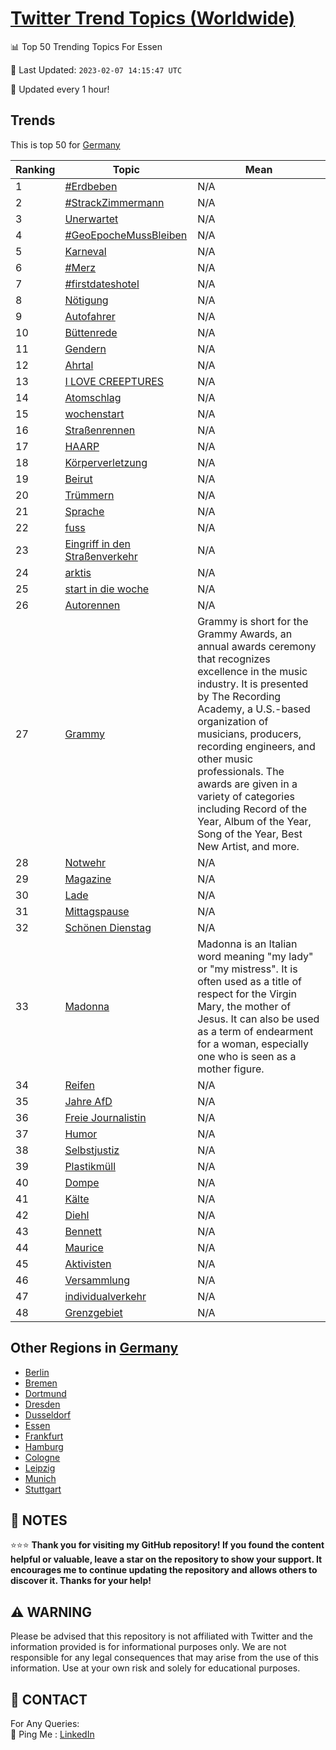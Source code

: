 [Twitter Trend Topics (Worldwide)](https://github.com/ErcinDedeoglu/Twitter-Trend-Topics)
==========


📊 Top 50 Trending Topics For Essen

📆 Last Updated: `2023-02-07 14:15:47 UTC`

🔧 Updated every 1 hour!


## Trends

This is top 50 for [Germany](</Germany>)

| Ranking | Topic | Mean |
| ------- | ------------ | ------------ |
| 1 | [#Erdbeben](http://twitter.com/search?q=%23Erdbeben) | N/A |
| 2 | [#StrackZimmermann](http://twitter.com/search?q=%23StrackZimmermann) | N/A |
| 3 | [Unerwartet](http://twitter.com/search?q=Unerwartet) | N/A |
| 4 | [#GeoEpocheMussBleiben](http://twitter.com/search?q=%23GeoEpocheMussBleiben) | N/A |
| 5 | [Karneval](http://twitter.com/search?q=Karneval) | N/A |
| 6 | [#Merz](http://twitter.com/search?q=%23Merz) | N/A |
| 7 | [#firstdateshotel](http://twitter.com/search?q=%23firstdateshotel) | N/A |
| 8 | [Nötigung](http://twitter.com/search?q=N%c3%b6tigung) | N/A |
| 9 | [Autofahrer](http://twitter.com/search?q=Autofahrer) | N/A |
| 10 | [Büttenrede](http://twitter.com/search?q=B%c3%bcttenrede) | N/A |
| 11 | [Gendern](http://twitter.com/search?q=Gendern) | N/A |
| 12 | [Ahrtal](http://twitter.com/search?q=Ahrtal) | N/A |
| 13 | [I LOVE CREEPTURES](http://twitter.com/search?q=I+LOVE+CREEPTURES) | N/A |
| 14 | [Atomschlag](http://twitter.com/search?q=Atomschlag) | N/A |
| 15 | [wochenstart](http://twitter.com/search?q=wochenstart) | N/A |
| 16 | [Straßenrennen](http://twitter.com/search?q=Stra%c3%9fenrennen) | N/A |
| 17 | [HAARP](http://twitter.com/search?q=HAARP) | N/A |
| 18 | [Körperverletzung](http://twitter.com/search?q=K%c3%b6rperverletzung) | N/A |
| 19 | [Beirut](http://twitter.com/search?q=Beirut) | N/A |
| 20 | [Trümmern](http://twitter.com/search?q=Tr%c3%bcmmern) | N/A |
| 21 | [Sprache](http://twitter.com/search?q=Sprache) | N/A |
| 22 | [fuss](http://twitter.com/search?q=fuss) | N/A |
| 23 | [Eingriff in den Straßenverkehr](http://twitter.com/search?q=Eingriff+in+den+Stra%c3%9fenverkehr) | N/A |
| 24 | [arktis](http://twitter.com/search?q=arktis) | N/A |
| 25 | [start in die woche](http://twitter.com/search?q=start+in+die+woche) | N/A |
| 26 | [Autorennen](http://twitter.com/search?q=Autorennen) | N/A |
| 27 | [Grammy](http://twitter.com/search?q=Grammy) | Grammy is short for the Grammy Awards, an annual awards ceremony that recognizes excellence in the music industry. It is presented by The Recording Academy, a U.S.-based organization of musicians, producers, recording engineers, and other music professionals. The awards are given in a variety of categories including Record of the Year, Album of the Year, Song of the Year, Best New Artist, and more. |
| 28 | [Notwehr](http://twitter.com/search?q=Notwehr) | N/A |
| 29 | [Magazine](http://twitter.com/search?q=Magazine) | N/A |
| 30 | [Lade](http://twitter.com/search?q=Lade) | N/A |
| 31 | [Mittagspause](http://twitter.com/search?q=Mittagspause) | N/A |
| 32 | [Schönen Dienstag](http://twitter.com/search?q=Sch%c3%b6nen+Dienstag) | N/A |
| 33 | [Madonna](http://twitter.com/search?q=Madonna) | Madonna is an Italian word meaning "my lady" or "my mistress". It is often used as a title of respect for the Virgin Mary, the mother of Jesus. It can also be used as a term of endearment for a woman, especially one who is seen as a mother figure. |
| 34 | [Reifen](http://twitter.com/search?q=Reifen) | N/A |
| 35 | [Jahre AfD](http://twitter.com/search?q=Jahre+AfD) | N/A |
| 36 | [Freie Journalistin](http://twitter.com/search?q=Freie+Journalistin) | N/A |
| 37 | [Humor](http://twitter.com/search?q=Humor) | N/A |
| 38 | [Selbstjustiz](http://twitter.com/search?q=Selbstjustiz) | N/A |
| 39 | [Plastikmüll](http://twitter.com/search?q=Plastikm%c3%bcll) | N/A |
| 40 | [Dompe](http://twitter.com/search?q=Dompe) | N/A |
| 41 | [Kälte](http://twitter.com/search?q=K%c3%a4lte) | N/A |
| 42 | [Diehl](http://twitter.com/search?q=Diehl) | N/A |
| 43 | [Bennett](http://twitter.com/search?q=Bennett) | N/A |
| 44 | [Maurice](http://twitter.com/search?q=Maurice) | N/A |
| 45 | [Aktivisten](http://twitter.com/search?q=Aktivisten) | N/A |
| 46 | [Versammlung](http://twitter.com/search?q=Versammlung) | N/A |
| 47 | [individualverkehr](http://twitter.com/search?q=individualverkehr) | N/A |
| 48 | [Grenzgebiet](http://twitter.com/search?q=Grenzgebiet) | N/A |



## Other Regions in [Germany](</Germany>)

* [Berlin](</Germany/Berlin.md>)
* [Bremen](</Germany/Bremen.md>)
* [Dortmund](</Germany/Dortmund.md>)
* [Dresden](</Germany/Dresden.md>)
* [Dusseldorf](</Germany/Dusseldorf.md>)
* [Essen](</Germany/Essen.md>)
* [Frankfurt](</Germany/Frankfurt.md>)
* [Hamburg](</Germany/Hamburg.md>)
* [Cologne](</Germany/Cologne.md>)
* [Leipzig](</Germany/Leipzig.md>)
* [Munich](</Germany/Munich.md>)
* [Stuttgart](</Germany/Stuttgart.md>)



## 📝 NOTES

⭐⭐⭐ **Thank you for visiting my GitHub repository! If you found the content helpful or valuable, leave a star on the repository to show your support. It encourages me to continue updating the repository and allows others to discover it. Thanks for your help!**


## ⚠️ WARNING

Please be advised that this repository is not affiliated with Twitter and the information provided is for informational purposes only. We are not responsible for any legal consequences that may arise from the use of this information. Use at your own risk and solely for educational purposes.


## 📨 CONTACT

 For Any Queries:  
            🏓 Ping Me : [LinkedIn](https://www.linkedin.com/in/ercindedeoglu/)
